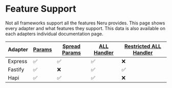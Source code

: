 # Feature Support

Not all frameworks support all the features Neru provides. This page shows every adapter and what features they support. This data is also available on each adapters individual documentation page.

| Adapter | [Params](/guide/routes/parameters#regular-parameters) | [Spread Params](/guide/routes/parameters#spread-parameters) | [ALL Handler](/guide/routes/handlers#all-handlers) | [Restricted ALL Handler](/guide/routes/handlers#all-handlers) |
|---------|-------------------------------------------------------|-------------------------------------------------------------|----------------------------------------------------|---------------------------------------------------------------|
| Express | ✅                                                    | ✅                                                         | ✅                                                 | ❌                                                            |
| Fastify | ✅                                                    | ❌                                                         | ✅                                                 | ✅                                                            |
| Hapi    | ✅                                                    | ✅                                                         | ✅                                                 | ❌                                                            |
